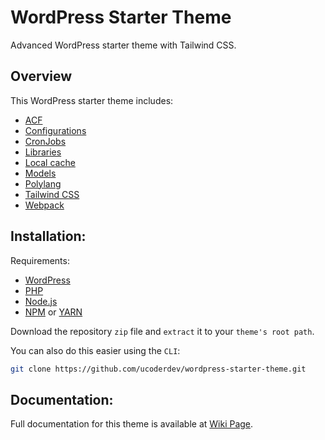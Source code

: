 # WordPress Starter Theme

Advanced WordPress starter theme with Tailwind CSS.

## Overview

This WordPress starter theme includes:

- [ACF](https://www.advancedcustomfields.com/resources/)
- [Configurations](https://github.com/ucoderdev/wordpress-starter-theme/wiki)
- [CronJobs](https://polylang.pro/doc/)
- [Libraries](https://github.com/ucoderdev/wordpress-starter-theme/wiki)
- [Local cache](https://github.com/ucoderdev/wordpress-starter-theme/wiki)
- [Models](https://github.com/ucoderdev/wordpress-starter-theme/wiki)
- [Polylang](https://polylang.pro/doc/)
- [Tailwind CSS](https://tailwindcss.com/)
- [Webpack](https://webpack.js.org/)

## Installation:

Requirements:

- [WordPress](https://wordpress.org/download/)
- [PHP](https://www.php.net/downloads)
- [Node.js](https://nodejs.org/en/)
- [NPM](https://nodejs.org/en/) or [YARN](https://yarnpkg.com/)

Download the repository `zip` file and `extract` it to your `theme's root path`. 

You can also do this easier using the `CLI`:

```bash
git clone https://github.com/ucoderdev/wordpress-starter-theme.git
```

## Documentation:

Full documentation for this theme is available at [Wiki Page](https://github.com/ucoderdev/wordpress-starter-theme/wiki).

